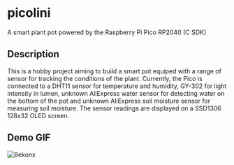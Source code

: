 # picolini
A smart plant pot powered by the Raspberry Pi Pico RP2040 (C SDK)

## Description

This is a hobby project aiming to build a smart pot equiped with a range of sensor for tracking the conditions of the plant. Currently, the Pico is connected to a DHT11 sensor for temperature and humidity, GY-302 for light intensity in lumen, unknown AliExpress water sensor for detecting water on the bottom of the pot and unknown AliExpress soil moisture sensor for measuring soil moisture. The sensor readings are displayed on a SSD1306 128x32 OLED screen.

## Demo GIF

![8ekonx](https://github.com/cankarabey/picolini/assets/58908373/16567b3f-1fa1-4bd4-8ddc-d183b85c46bf)
